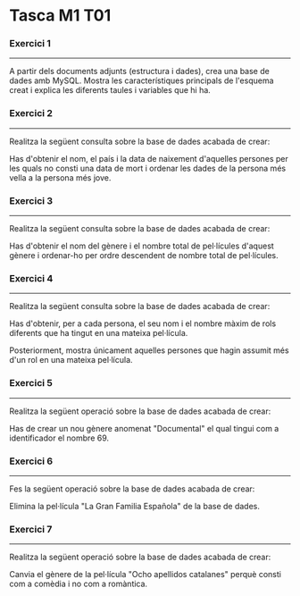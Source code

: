 # Tasca M1 T01


### Exercici 1
***
A partir dels documents adjunts (estructura i dades), crea una base de dades amb MySQL. Mostra les característiques principals de l'esquema creat i explica les diferents taules i variables que hi ha.



### Exercici 2
***
Realitza la següent consulta sobre la base de dades acabada de crear: 

Has d'obtenir el nom, el país i la data de naixement d'aquelles persones per les quals no consti una data de mort i ordenar les dades de la persona més vella a la persona més jove.



### Exercici 3
***
Realitza la següent consulta sobre la base de dades acabada de crear: 

Has d'obtenir el nom del gènere i el nombre total de pel·lícules d'aquest gènere i ordenar-ho per ordre descendent de nombre total de pel·lícules.  



### Exercici 4
***
Realitza la següent consulta sobre la base de dades acabada de crear: 

Has d'obtenir, per a cada persona, el seu nom i el nombre màxim de rols diferents que ha tingut en una mateixa pel·lícula. 

Posteriorment, mostra únicament aquelles persones que hagin assumit més d'un rol en una mateixa pel·lícula.



### Exercici 5
***
Realitza la següent operació sobre la base de dades acabada de crear: 

Has de crear un nou gènere anomenat "Documental" el qual tingui com a identificador el nombre 69.



### Exercici 6
***
Fes la següent operació sobre la base de dades acabada de crear:  

Elimina la pel·lícula "La Gran Familia Española" de la base de dades.



### Exercici 7
***
Realitza la següent operació sobre la base de dades acabada de crear: 

Canvia el gènere de la pel·lícula "Ocho apellidos catalanes" perquè consti com a comèdia i no com a romàntica.

